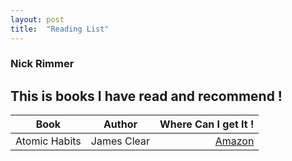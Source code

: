 ```yaml
---
layout: post
title:  "Reading List"
---
```


### Nick Rimmer

## This is books I have read and recommend !   


| Book   |      Author      |  Where Can I get It ! |
|----------|:-------------:|------:|
| Atomic Habits |  James Clear | [Amazon](https://read.amazon.co.uk/kp/embed?asin=B01N5AX61W&preview=newtab&linkCode=kpe&f_=cm_sw_r_kb_dp_KR4E0ASR6KH1GXWG2H0S) |
